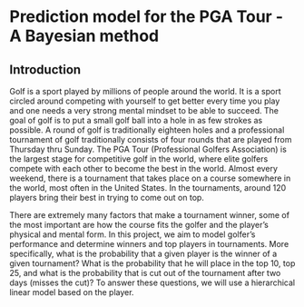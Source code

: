 # Prediction model for the PGA Tour - A Bayesian method

## Introduction

Golf is a sport played by millions of people around the world. It is a sport circled around competing with yourself to get better every time you play and one needs a very strong mental mindset to be able to succeed. The goal of golf is to put a small golf ball into a hole in as few strokes as possible. A round of golf is traditionally eighteen holes and a professional tournament of golf traditionally consists of four rounds that are played from Thursday thru Sunday. The PGA Tour (Professional Golfers Association) is the largest stage for competitive golf in the world, where elite golfers compete with each other to become the best in the world. Almost every weekend, there is a tournament that takes place on a course somewhere in the world, most often in the United States. In the tournaments, around 120 players bring their best in trying to come out on top.

There are extremely many factors that make a tournament winner, some of the most important are how the course fits the golfer and the player’s physical and mental form. In this project, we aim to model golfer’s performance and determine winners and top players in tournaments. More specifically, what is the probability that a given player is the winner of a given tournament? What is the probability that he will place in the top 10, top 25, and what is the probability that is cut out of the tournament after two days (misses the cut)? To answer these questions, we will use a hierarchical linear model based on the player.
